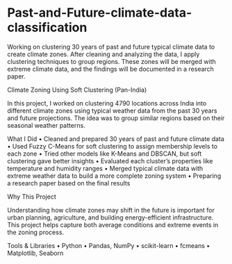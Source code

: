 # Past-and-Future-climate-data-classification
Working on clustering 30 years of past and future typical climate data to create climate zones. After cleaning and analyzing the data, I apply clustering techniques to group regions. These zones will be merged with extreme climate data, and the findings will be documented in a research paper.



Climate Zoning Using Soft Clustering (Pan-India)

In this project, I worked on clustering 4790 locations across India into different climate zones using typical weather data from the past 30 years and future projections. The idea was to group similar regions based on their seasonal weather patterns.



What I Did
	•	Cleaned and prepared 30 years of past and future climate data
	•	Used Fuzzy C-Means for soft clustering to assign membership levels to each zone
	•	Tried other models like K-Means and DBSCAN, but soft clustering gave better insights
	•	Evaluated each cluster’s properties like temperature and humidity ranges
	•	Merged typical climate data with extreme weather data to build a more complete zoning system
	•	Preparing a research paper based on the final results



Why This Project

Understanding how climate zones may shift in the future is important for urban planning, agriculture, and building energy-efficient infrastructure. This project helps capture both average conditions and extreme events in the zoning process.



Tools & Libraries
	•	Python
	•	Pandas, NumPy
	•	scikit-learn
	•	fcmeans
	•	Matplotlib, Seaborn
